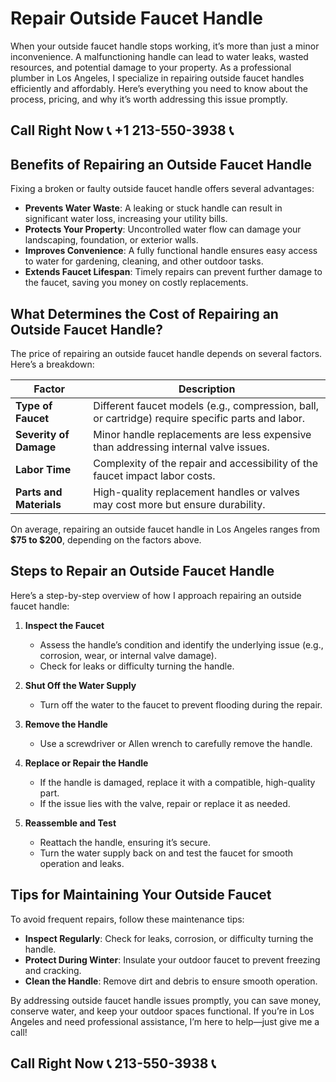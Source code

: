 # Repair Outside Faucet Handle  

When your outside faucet handle stops working, it’s more than just a minor inconvenience. A malfunctioning handle can lead to water leaks, wasted resources, and potential damage to your property. As a professional plumber in Los Angeles, I specialize in repairing outside faucet handles efficiently and affordably. Here’s everything you need to know about the process, pricing, and why it’s worth addressing this issue promptly.  

## Call Right Now 📞 +1 213-550-3938 📞

## Benefits of Repairing an Outside Faucet Handle  

Fixing a broken or faulty outside faucet handle offers several advantages:  
- **Prevents Water Waste**: A leaking or stuck handle can result in significant water loss, increasing your utility bills.  
- **Protects Your Property**: Uncontrolled water flow can damage your landscaping, foundation, or exterior walls.  
- **Improves Convenience**: A fully functional handle ensures easy access to water for gardening, cleaning, and other outdoor tasks.  
- **Extends Faucet Lifespan**: Timely repairs can prevent further damage to the faucet, saving you money on costly replacements.  

## What Determines the Cost of Repairing an Outside Faucet Handle?  

The price of repairing an outside faucet handle depends on several factors. Here’s a breakdown:  

| **Factor**               | **Description**                                                                 |  
|--------------------------|---------------------------------------------------------------------------------|  
| **Type of Faucet**        | Different faucet models (e.g., compression, ball, or cartridge) require specific parts and labor. |  
| **Severity of Damage**    | Minor handle replacements are less expensive than addressing internal valve issues. |  
| **Labor Time**            | Complexity of the repair and accessibility of the faucet impact labor costs.    |  
| **Parts and Materials**   | High-quality replacement handles or valves may cost more but ensure durability. |  

On average, repairing an outside faucet handle in Los Angeles ranges from **$75 to $200**, depending on the factors above.  

## Steps to Repair an Outside Faucet Handle  

Here’s a step-by-step overview of how I approach repairing an outside faucet handle:  

1. **Inspect the Faucet**  
   - Assess the handle’s condition and identify the underlying issue (e.g., corrosion, wear, or internal valve damage).  
   - Check for leaks or difficulty turning the handle.  

2. **Shut Off the Water Supply**  
   - Turn off the water to the faucet to prevent flooding during the repair.  

3. **Remove the Handle**  
   - Use a screwdriver or Allen wrench to carefully remove the handle.  

4. **Replace or Repair the Handle**  
   - If the handle is damaged, replace it with a compatible, high-quality part.  
   - If the issue lies with the valve, repair or replace it as needed.  

5. **Reassemble and Test**  
   - Reattach the handle, ensuring it’s secure.  
   - Turn the water supply back on and test the faucet for smooth operation and leaks.  

## Tips for Maintaining Your Outside Faucet  

To avoid frequent repairs, follow these maintenance tips:  
- **Inspect Regularly**: Check for leaks, corrosion, or difficulty turning the handle.  
- **Protect During Winter**: Insulate your outdoor faucet to prevent freezing and cracking.  
- **Clean the Handle**: Remove dirt and debris to ensure smooth operation.  

By addressing outside faucet handle issues promptly, you can save money, conserve water, and keep your outdoor spaces functional. If you’re in Los Angeles and need professional assistance, I’m here to help—just give me a call!
## Call Right Now 📞 213-550-3938 📞